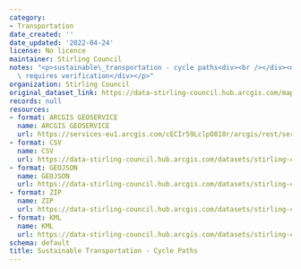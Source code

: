 ```yaml
---
category:
- Transportation
date_created: ''
date_updated: '2022-04-24'
license: No licence
maintainer: Stirling Council
notes: "<p>sustainable\_transportation - cycle paths<div><br /></div><div>this data\
  \ requires verification</div></p>"
organization: Stirling Council
original_dataset_link: https://data-stirling-council.hub.arcgis.com/maps/stirling-council::sustainable-transportation-cycle-paths
records: null
resources:
- format: ARCGIS GEOSERVICE
  name: ARCGIS GEOSERVICE
  url: https://services-eu1.arcgis.com/cECIr59LclpO818r/arcgis/rest/services/Transportation_Cycle_Paths_Current/FeatureServer/1
- format: CSV
  name: CSV
  url: https://data-stirling-council.hub.arcgis.com/datasets/stirling-council::sustainable-transportation-cycle-paths.csv?outSR=%7B%22latestWkid%22%3A27700%2C%22wkid%22%3A27700%7D
- format: GEOJSON
  name: GEOJSON
  url: https://data-stirling-council.hub.arcgis.com/datasets/stirling-council::sustainable-transportation-cycle-paths.geojson?outSR=%7B%22latestWkid%22%3A27700%2C%22wkid%22%3A27700%7D
- format: ZIP
  name: ZIP
  url: https://data-stirling-council.hub.arcgis.com/datasets/stirling-council::sustainable-transportation-cycle-paths.zip?outSR=%7B%22latestWkid%22%3A27700%2C%22wkid%22%3A27700%7D
- format: KML
  name: KML
  url: https://data-stirling-council.hub.arcgis.com/datasets/stirling-council::sustainable-transportation-cycle-paths.kml?outSR=%7B%22latestWkid%22%3A27700%2C%22wkid%22%3A27700%7D
schema: default
title: Sustainable Transportation - Cycle Paths
---
```

